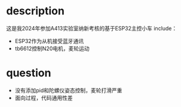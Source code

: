 # description
这是我2024年参加A413实验室纳新考核的基于ESP32主控小车
include：
* ESP32作为从机接受蓝牙通讯
* tb6612控制N20电机，麦轮运动
# question
* 没有添加pid和陀螺仪姿态控制，麦轮打滑严重
* 面向过程，代码通用性差
